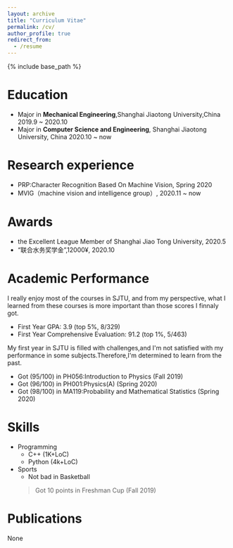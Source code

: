 ```yaml
---
layout: archive
title: "Curriculum Vitae"
permalink: /cv/
author_profile: true
redirect_from:
  - /resume
---
```


{% include base_path %}

Education
======
* Major in **Mechanical Engineering**,Shanghai Jiaotong University,China 2019.9 ~ 2020.10
* Major in **Computer Science and Engineering**, Shanghai Jiaotong University, China 2020.10 ~ now

Research experience
======
* PRP:Character Recognition Based On Machine Vision, Spring 2020
* MVIG（machine vision and intelligence group）, 2020.11 ~ now

Awards
======

* the Excellent League Member of Shanghai Jiao Tong University, 2020.5
* “联合水务奖学金”,12000¥, 2020.10

Academic Performance
======
I really enjoy most of the courses in SJTU, and from my perspective, what I learned from these courses is more important than those scores I finnaly got.

* First Year GPA: 3.9 (top 5%, 8/329)
* First Year Comprehensive Evaluation: 91.2 (top 1%, 5/463)

My first year in SJTU is filled with challenges,and I'm not satisfied with my performance in some subjects.Therefore,I'm determined to learn from the past.


* Got (95/100) in PH056:Introduction to Physics (Fall 2019)
* Got (96/100) in PH001:Physics(A) (Spring 2020)
* Got (98/100) in MA119:Probability and Mathematical Statistics (Spring 2020)

Skills
======
* Programming
  * C++ (1K+LoC)
  * Python (4k+LoC)
* Sports
  * Not bad in Basketball
  > Got 10 points in Freshman Cup (Fall 2019)
  
Publications
======
  None
  
